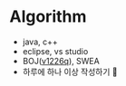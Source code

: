 # Algorithm
 - java, c++
 - eclipse, vs studio
 - BOJ([v1226q](https://www.acmicpc.net/user/v1226q)), SWEA
 - 하루에 하나 이상 작성하기 👀
